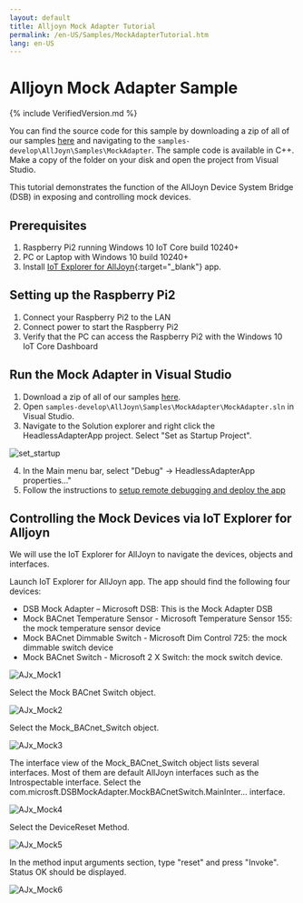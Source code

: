 ```yaml
---
layout: default
title: Alljoyn Mock Adapter Tutorial
permalink: /en-US/Samples/MockAdapterTutorial.htm
lang: en-US
---
```


# Alljoyn Mock Adapter Sample

{% include VerifiedVersion.md %}

You can find the source code for this sample by downloading a zip of all of our samples [here](https://github.com/ms-iot/samples/archive/develop.zip) and navigating to the `samples-develop\AllJoyn\Samples\MockAdapter`.  The sample code is available in C++. Make a copy of the folder on your disk and open the project from Visual Studio.

This tutorial demonstrates the function of the AllJoyn Device System Bridge (DSB) in exposing and controlling mock devices.

## Prerequisites

1. Raspberry Pi2 running Windows 10 IoT Core build 10240+
2. PC or Laptop with Windows 10 build 10240+
3. Install [IoT Explorer for AllJoyn]({{site.baseurl}}/en-US/win10/AllJoyn.htm#AllJoynExplorer){:target="_blank"} app.

## Setting up the Raspberry Pi2

1. Connect your Raspberry Pi2 to the LAN
2. Connect power to start the Raspberry Pi2
3. Verify that the PC can access the Raspberry Pi2 with the Windows 10 IoT Core Dashboard

## Run the Mock Adapter in Visual Studio

1. Download a zip of all of our samples [here](https://github.com/ms-iot/samples/archive/develop.zip).
2. Open `samples-develop\AllJoyn\Samples\MockAdapter\MockAdapter.sln` in Visual Studio.
3. Navigate to the Solution explorer and right click the HeadlessAdapterApp project. Select "Set as Startup Project".

![set_startup]({{site.baseurl}}/Resources/images/MockAdapter/mockadapter_vs.png)

4. 	In the Main menu bar, select "Debug" -> HeadlessAdapterApp properties…"
5.	Follow the instructions to [setup remote debugging and deploy the app]({{site.baseurl}}/{{page.lang}}/win10/AppDeployment.htm#cpp)

## Controlling the Mock Devices via IoT Explorer for Alljoyn

We will use the IoT Explorer for AllJoyn to navigate the devices, objects and interfaces.

Launch IoT Explorer for AllJoyn app. The app should find the following four devices:

* DSB Mock Adapter – Microsoft DSB: This is the Mock Adapter DSB
* Mock BACnet Temperature Sensor - Microsoft Temperature Sensor 155: the mock temperature sensor device
* Mock BACnet Dimmable Switch - Microsoft Dim Control 725: the mock dimmable switch device
* Mock BACnet Switch - Microsoft 2 X Switch: the mock switch device.

![AJx_Mock1]({{site.baseurl}}/Resources/images/MockAdapter/mock_ajx1.png)

Select the Mock BACnet Switch object.

![AJx_Mock2]({{site.baseurl}}/Resources/images/MockAdapter/mock_ajx2.png)

Select the Mock_BACnet_Switch object.

![AJx_Mock3]({{site.baseurl}}/Resources/images/MockAdapter/mock_ajx3.png)

  The interface view of the Mock_BACnet_Switch object lists several interfaces. Most of them are default AllJoyn interfaces such as the Introspectable interface. Select the com.microsft.DSBMockAdapter.MockBACnetSwitch.MainInter... interface.

![AJx_Mock4]({{site.baseurl}}/Resources/images/MockAdapter/mock_ajx4.png)

Select the DeviceReset Method.

![AJx_Mock5]({{site.baseurl}}/Resources/images/MockAdapter/mock_ajx5.png)

 In the method input arguments section, type "reset" and press "Invoke". Status OK should be displayed.

![AJx_Mock6]({{site.baseurl}}/Resources/images/MockAdapter/mock_ajx6.png)
